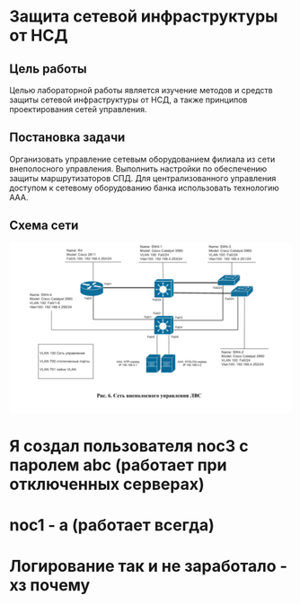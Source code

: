 #  Защита сетевой инфраструктуры от НСД 
## Цель работы 
Целью лабораторной работы является изучение методов и средств 
защиты сетевой инфраструктуры от НСД, а также принципов 
проектирования сетей управления. 

## Постановка задачи
Организовать управление сетевым оборудованием филиала из сети 
внеполосного управления. Выполнить настройки по обеспечению защиты 
маршрутизаторов СПД. Для централизованного управления доступом к 
сетевому оборудованию банка использовать технологию AAA.
 

## Cхема сети
![](images/sheme.png)

# Я создал пользователя noc3 с паролем abc (работает при отключенных серверах)
# noc1 - a (работает всегда)


#  Логирование так и не заработало - хз почему